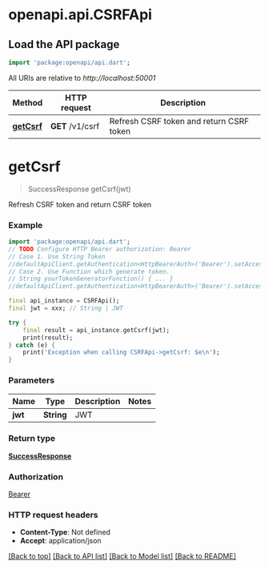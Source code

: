 # openapi.api.CSRFApi

## Load the API package
```dart
import 'package:openapi/api.dart';
```

All URIs are relative to *http://localhost:50001*

Method | HTTP request | Description
------------- | ------------- | -------------
[**getCsrf**](CSRFApi.md#getcsrf) | **GET** /v1/csrf | Refresh CSRF token and return CSRF token


# **getCsrf**
> SuccessResponse getCsrf(jwt)

Refresh CSRF token and return CSRF token

### Example
```dart
import 'package:openapi/api.dart';
// TODO Configure HTTP Bearer authorization: Bearer
// Case 1. Use String Token
//defaultApiClient.getAuthentication<HttpBearerAuth>('Bearer').setAccessToken('YOUR_ACCESS_TOKEN');
// Case 2. Use Function which generate token.
// String yourTokenGeneratorFunction() { ... }
//defaultApiClient.getAuthentication<HttpBearerAuth>('Bearer').setAccessToken(yourTokenGeneratorFunction);

final api_instance = CSRFApi();
final jwt = xxx; // String | JWT

try {
    final result = api_instance.getCsrf(jwt);
    print(result);
} catch (e) {
    print('Exception when calling CSRFApi->getCsrf: $e\n');
}
```

### Parameters

Name | Type | Description  | Notes
------------- | ------------- | ------------- | -------------
 **jwt** | **String**| JWT | 

### Return type

[**SuccessResponse**](SuccessResponse.md)

### Authorization

[Bearer](../README.md#Bearer)

### HTTP request headers

 - **Content-Type**: Not defined
 - **Accept**: application/json

[[Back to top]](#) [[Back to API list]](../README.md#documentation-for-api-endpoints) [[Back to Model list]](../README.md#documentation-for-models) [[Back to README]](../README.md)


